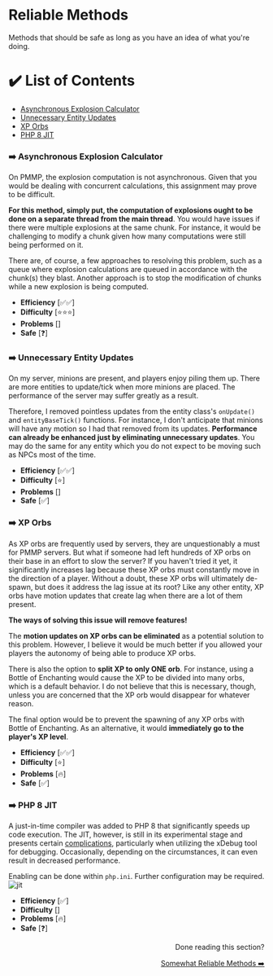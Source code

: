 # Reliable Methods
Methods that should be safe as long as you have an idea of what you're doing.

# ✔️ List of Contents
- [Asynchronous Explosion Calculator](#%EF%B8%8F-asynchronous-explosion-calculator)
- [Unnecessary Entity Updates](#%EF%B8%8F-unnecessary-entity-updates)
- [XP Orbs](#%EF%B8%8F-xp-orbs)
- [PHP 8 JIT](#%EF%B8%8F-php-8-jit)

### ➡️ Asynchronous Explosion Calculator
On PMMP, the explosion computation is not asynchronous. Given that you would be dealing with concurrent calculations, this assignment may prove to be difficult.

**For this method, simply put, the computation of explosions ought to be done on a separate thread from the main thread**. You would have issues if there were multiple explosions at the same chunk. For instance, it would be challenging to modify a chunk given how many computations were still being performed on it.

There are, of course, a few approaches to resolving this problem, such as a queue where explosion calculations are queued in accordance with the chunk(s) they blast. Another approach is to stop the modification of chunks while a new explosion is being computed. 

- **Efficiency** [✅✅]
- **Difficulty** [⭐⭐⭐]
- **Problems** []
- **Safe** [❓]

### ➡️ Unnecessary Entity Updates
On my server, minions are present, and players enjoy piling them up. There are more entities to update/tick when more minions are placed. The performance of the server may suffer greatly as a result. 

Therefore, I removed pointless updates from the entity class's `onUpdate()` and `entityBaseTick()` functions. For instance, I don't anticipate that minions will have any motion so I had that removed from its updates. **Performance can already be enhanced just by eliminating unnecessary updates**. You may do the same for any entity which you do not expect to be moving such as NPCs most of the time.

- **Efficiency** [✅✅]
- **Difficulty** [⭐]
- **Problems** []
- **Safe** [✅]

### ➡️ XP Orbs
As XP orbs are frequently used by servers, they are unquestionably a must for PMMP servers. But what if someone had left hundreds of XP orbs on their base in an effort to slow the server? If you haven't tried it yet, it significantly increases lag because these XP orbs must constantly move in the direction of a player. Without a doubt, these XP orbs will ultimately de-spawn, but does it address the lag issue at its root? Like any other entity, XP orbs have motion updates that create lag when there are a lot of them present. 

**The ways of solving this issue will remove features!**

The ****motion updates on XP orbs can be eliminated**** as a potential solution to this problem. However, I believe it would be much better if you allowed your players the autonomy of being able to produce XP orbs.

There is also the option to **split XP to only ONE orb**. For instance, using a Bottle of Enchanting would cause the XP to be divided into many orbs, which is a default behavior. I do not believe that this is necessary, though, unless you are concerned that the XP orb would disappear for whatever reason.

The final option would be to prevent the spawning of any XP orbs with Bottle of Enchanting. As an alternative, it would **immediately go to the player's XP level**.

- **Efficiency** [✅✅]
- **Difficulty** [⭐]
- **Problems** [🔥]
- **Safe** [✅]

### ➡️ PHP 8 JIT
A just-in-time compiler was added to PHP 8 that significantly speeds up code execution. The JIT, however, is still in its experimental stage and presents certain [complications](https://github.com/dktapps/php-8-jit-bugs), particularly when utilizing the xDebug tool for debugging. Occasionally, depending on the circumstances, it can even result in decreased performance. 

Enabling can be done within `php.ini`. Further configuration may be required.
![jit](https://user-images.githubusercontent.com/63234276/180640162-5f8ca14c-7430-422d-846e-f075366bbd72.png)

- **Efficiency** [✅]
- **Difficulty** []
- **Problems** [🔥]
- **Safe** [❓]

<div align="right">
  <p>Done reading this section?</p>
    <a href = "https://github.com/AGTHARN/PMMP-Optimizations/blob/main/SOMEWHAT_RELIABLE.md" target = "_self">Somewhat Reliable Methods ➡️</a>
</div>